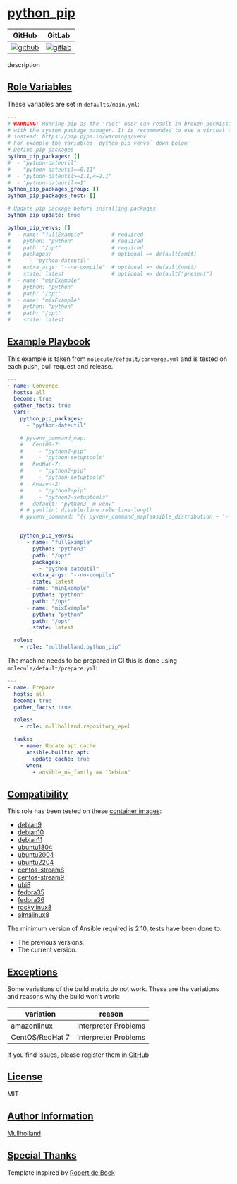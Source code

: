 # [python_pip](#python_pip)

|GitHub|GitLab|
|------|------|
|[![github](https://github.com/mullholland/ansible-role-python_pip/workflows/Ansible%20Molecule/badge.svg)](https://github.com/mullholland/ansible-role-python_pip/actions)|[![gitlab](https://gitlab.com/mullholland/ansible-role-python_pip/badges/main/pipeline.svg)](https://gitlab.com/mullholland/ansible-role-python_pip)|

description

## [Role Variables](#role-variables)

These variables are set in `defaults/main.yml`:
```yaml
---
# WARNING: Running pip as the 'root' user can result in broken permissions and conflicting behaviour
# with the system package manager. It is recommended to use a virtual environment
# instead: https://pip.pypa.io/warnings/venv
# For example the variables `python_pip_venvs` down below
# Define pip packages
python_pip_packages: []
#  - "python-dateutil"
#  - "python-dateutil==0.11"
#  - "python-dateutil>=1.1,<=2.1"
#  - "python-dateutil>=1"
python_pip_packages_group: []
python_pip_packages_host: []

# Update pip package before installing packages
python_pip_update: true

python_pip_venvs: []
#  - name: "fullExample"         # required
#    python: "python"            # required
#    path: "/opt"                # required
#    packages:                   # optional => default(omit)
#      - "python-dateutil"
#    extra_args: "--no-compile"  # optional => default(omit)
#    state: latest               # optional => default("present")
#  - name: "minExample"
#    python: "python"
#    path: "/opt"
#  - name: "mixExample"
#    python: "python"
#    path: "/opt"
#    state: latest
```


## [Example Playbook](#example-playbook)

This example is taken from `molecule/default/converge.yml` and is tested on each push, pull request and release.
```yaml
---
- name: Converge
  hosts: all
  become: true
  gather_facts: true
  vars:
    python_pip_packages:
      - "python-dateutil"

    # pyvenv_command_map:
    #   CentOS-7:
    #     - "python2-pip"
    #     - "python-setuptools"
    #   RedHat-7:
    #     - "python2-pip"
    #     - "python-setuptools"
    #   Amazon-2:
    #     - "python2-pip"
    #     - "python2-setuptools"
    #   default: "python3 -m venv"
    # # yamllint disable-line rule:line-length
    # pyvenv_command: "{{ pyvenv_command_map[ansible_distribution ~ '-' ~ ansible_distribution_major_version] | default(pyvenv_command_map['default'] ) }}"


    python_pip_venvs:
      - name: "fullExample"
        python: "python3"
        path: "/opt"
        packages:
          - "python-dateutil"
        extra_args: "--no-compile"
        state: latest
      - name: "minExample"
        python: "python"
        path: "/opt"
      - name: "mixExample"
        python: "python"
        path: "/opt"
        state: latest

  roles:
    - role: "mullholland.python_pip"
```

The machine needs to be prepared in CI this is done using `molecule/default/prepare.yml`:
```yaml
---
- name: Prepare
  hosts: all
  become: true
  gather_facts: true

  roles:
    - role: mullholland.repository_epel

  tasks:
    - name: Update apt cache
      ansible.builtin.apt:
        update_cache: true
      when:
        - ansible_os_family == "Debian"
```





## [Compatibility](#compatibility)

This role has been tested on these [container images](https://hub.docker.com/u/mullholland):

-   [debian9](https://hub.docker.com/r/mullholland/docker-molecule-debian9)
-   [debian10](https://hub.docker.com/r/mullholland/docker-molecule-debian10)
-   [debian11](https://hub.docker.com/r/mullholland/docker-molecule-debian11)
-   [ubuntu1804](https://hub.docker.com/r/mullholland/docker-molecule-ubuntu1804)
-   [ubuntu2004](https://hub.docker.com/r/mullholland/docker-molecule-ubuntu2004)
-   [ubuntu2204](https://hub.docker.com/r/mullholland/docker-molecule-ubuntu2204)
-   [centos-stream8](https://hub.docker.com/r/mullholland/docker-molecule-centos-stream8)
-   [centos-stream9](https://hub.docker.com/r/mullholland/docker-molecule-centos-stream9)
-   [ubi8](https://hub.docker.com/r/mullholland/docker-molecule-ubi8)
-   [fedora35](https://hub.docker.com/r/mullholland/docker-molecule-fedora35)
-   [fedora36](https://hub.docker.com/r/mullholland/docker-molecule-fedora36)
-   [rockylinux8](https://hub.docker.com/r/mullholland/docker-molecule-rockylinux8)
-   [almalinux8](https://hub.docker.com/r/mullholland/docker-molecule-almalinux8)

The minimum version of Ansible required is 2.10, tests have been done to:

-   The previous versions.
-   The current version.



## [Exceptions](#exceptions)

Some variations of the build matrix do not work. These are the variations and reasons why the build won't work:

| variation                 | reason                 |
|---------------------------|------------------------|
| amazonlinux | Interpreter Problems |
| CentOS/RedHat 7 | Interpreter Problems |


If you find issues, please register them in [GitHub](https://github.com/mullholland/ansible-role-python_pip/issues)

## [License](#license)

MIT


## [Author Information](#author-information)

[Mullholland](https://github.com/mullholland)

## [Special Thanks](#special-thanks)

Template inspired by [Robert de Bock](https://github.com/robertdebock)
